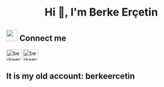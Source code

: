 <h1 align="center">Hi 👋, I'm Berke Erçetin</h1>





## <img src="https://media.giphy.com/media/iY8CRBdQXODJSCERIr/giphy.gif" width="30px"> Connect me
<p align="left">
 <a href="https://www.linkedin.com/in/berke-er%C3%A7etin/" target="blank"><img align="center" src="https://raw.githubusercontent.com/rahuldkjain/github-profile-readme-generator/master/src/images/icons/Social/linked-in-alt.svg" alt="berkeercetin/" height="30" width="40" /></a>
 <a href="https://www.instagram.com/berkeercetinn/" target="blank"><img align="center" src="https://raw.githubusercontent.com/rahuldkjain/github-profile-readme-generator/master/src/images/icons/Social/instagram.svg" alt="berkeercetin" height="30" width="40" /></a>
</p>

##  It is my old account: berkeercetin </h1>
